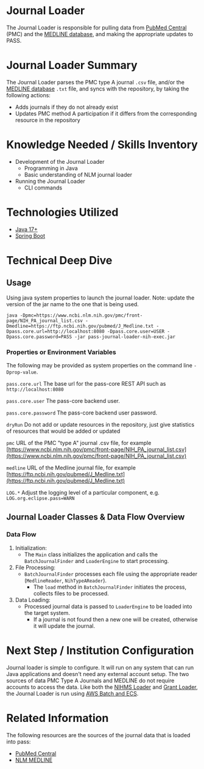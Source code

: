 # Journal Loader

The Journal Loader is responsible for pulling data from [PubMed Central](https://www.ncbi.nlm.nih.gov/pmc/) (PMC) and the [MEDLINE database](https://www.nlm.nih.gov/medline/medline_home.html), and making the appropriate updates to PASS.

# Journal Loader Summary

The Journal Loader parses the PMC type A journal `.csv` file, and/or the [MEDLINE database](https://www.nlm.nih.gov/medline/medline_home.html) `.txt` file, and syncs with the repository, by taking the following actions:

- Adds journals if they do not already exist
- Updates PMC method A participation if it differs from the corresponding resource in the repository

# Knowledge Needed / Skills Inventory

- Development of the Journal Loader
    - Programming in Java
    - Basic understanding of NLM journal loader
- Running the Journal Loader
    - CLI commands

# Technologies Utilized

- [Java 17+](https://www.oracle.com/java/technologies/downloads/)
- [Spring Boot](https://spring.io/projects/spring-boot)

# Technical Deep Dive

## Usage

Using java system properties to launch the journal loader. Note: update the version of the jar name to the one that is being used.

```shell
java -Dpmc=https://www.ncbi.nlm.nih.gov/pmc/front-page/NIH_PA_journal_list.csv -Dmedline=https://ftp.ncbi.nih.gov/pubmed/J_Medline.txt -Dpass.core.url=http://localhost:8080 -Dpass.core.user=USER -Dpass.core.password=PASS -jar pass-journal-loader-nih-exec.jar
```

### Properties or Environment Variables

The following may be provided as system properties on the command line `-Dprop-value`.

`pass.core.url`
The base url for the pass-core REST API such as `http://localhost:8080`

`pass.core.user`
The pass-core backend user.

`pass.core.password`
The pass-core backend user password.

`dryRun`
Do not add or update resources in the repository, just give statistics of resources that would be added or updated

`pmc`
URL of the PMC "type A" journal .csv file, for example
[https://www.ncbi.nlm.nih.gov/pmc/front-page/NIH_PA_journal_list.csv](https://www.ncbi.nlm.nih.gov/pmc/front-page/NIH_PA_journal_list.csv)

`medline`
URL of the Medline journal file, for example
[https://ftp.ncbi.nih.gov/pubmed/J_Medline.txt](https://ftp.ncbi.nih.gov/pubmed/J_Medline.txt)

`LOG.*`
Adjust the logging level of a particular component, e.g. `LOG.org.eclipse.pass=WARN`

## Journal Loader Classes & Data Flow Overview

### Data Flow

1. Initialization:
    - The `Main` class initializes the application and calls the `BatchJournalFinder` and `LoaderEngine` to start processing.
2. File Processing:
    - `BatchJournalFinder` processes each file using the appropriate reader (`MedlineReader`, `NihTypeAReader`).
      - The `load` method in `BatchJournalFinder` initiates the process, collects files to be processed.
3. Data Loading:
    - Processed journal data is passed to `LoaderEngine` to be loaded into the target system.
      - If a journal is not found then a new one will be created, otherwise it will update the journal.


# Next Step / Institution Configuration

Journal loader is simple to configure. It will run on any system that can run Java applications and doesn't need any external account setup. The two sources of data PMC Type A Journals and MEDLINE do not require accounts to access the data. Like both the [NIHMS Loader](./nihms-loader.md) and [Grant Loader](./grant-loader.md), the Journal Loader is run using [AWS Batch and ECS](../../welcome-guide/deployment-architecture.md#pass-deployment-architecture).

# Related Information

The following resources are the sources of the journal data that is loaded into pass:

- [PubMed Central](https://www.ncbi.nlm.nih.gov/pmc/)
- [NLM MEDLINE](https://www.nlm.nih.gov/medline/medline_overview.html)